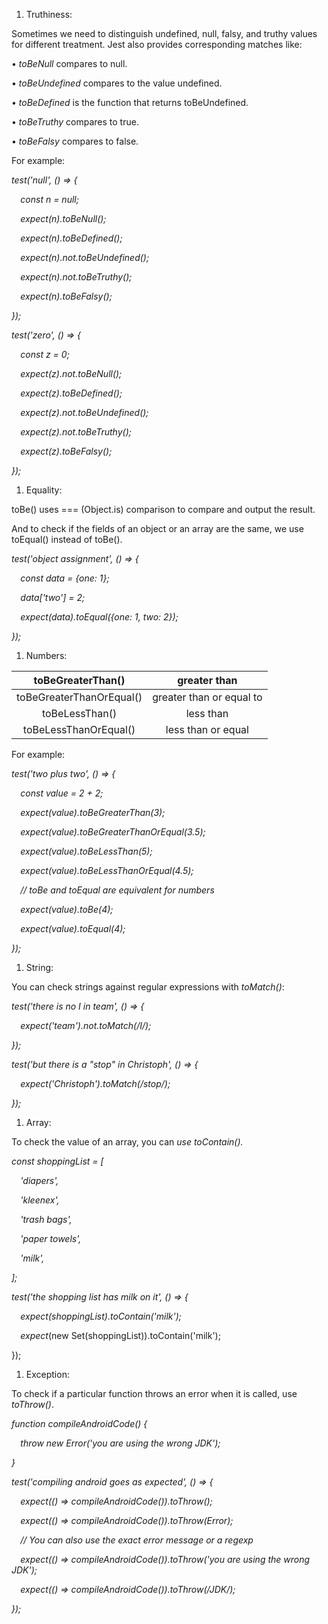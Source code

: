 ﻿1. Truthiness:

Sometimes we need to distinguish undefined, null, falsy, and truthy values for different treatment. Jest also provides corresponding matches like:

• *toBeNull* compares to null.

• *toBeUndefined* compares to the value undefined.

• *toBeDefined* is the function that returns toBeUndefined.

• *toBeTruthy* compares to true.

• *toBeFalsy* compares to false.

For example:

*test('null', () => {*

`  `*const n = null;*

`  `*expect(n).toBeNull();*

`  `*expect(n).toBeDefined();*

`  `*expect(n).not.toBeUndefined();*

`  `*expect(n).not.toBeTruthy();*

`  `*expect(n).toBeFalsy();*

*});*

*test('zero', () => {*

`  `*const z = 0;*

`  `*expect(z).not.toBeNull();*

`  `*expect(z).toBeDefined();*

`  `*expect(z).not.toBeUndefined();*

`  `*expect(z).not.toBeTruthy();*

`  `*expect(z).toBeFalsy();*

*});*

1. Equality:

toBe() uses === (Object.is) comparison to compare and output the result.

And to check if the fields of an object or an array are the same, we use toEqual() instead of toBe().

*test('object assignment', () => {*

`  `*const data = {one: 1};*

`  `*data['two'] = 2;*

`  `*expect(data).toEqual({one: 1, two: 2});*

*});*

1. Numbers:

|toBeGreaterThan()|greater than|
| :-: | :-: |
|toBeGreaterThanOrEqual()|greater than or equal to|
|toBeLessThan()|less than|
|toBeLessThanOrEqual()|less than or equal|
For example:

*test('two plus two', () => {*

`  `*const value = 2 + 2;*

`  `*expect(value).toBeGreaterThan(3);*

`  `*expect(value).toBeGreaterThanOrEqual(3.5);*

`  `*expect(value).toBeLessThan(5);*

`  `*expect(value).toBeLessThanOrEqual(4.5);*

`  `*// toBe and toEqual are equivalent for numbers*

`  `*expect(value).toBe(4);*

`  `*expect(value).toEqual(4);*

*});*

1. String:

You can check strings against regular expressions with *toMatch()*:

*test('there is no I in team', () => {*

`  `*expect('team').not.toMatch(/I/);*

*});*

*test('but there is a "stop" in Christoph', () => {*

`  `*expect('Christoph').toMatch(/stop/);*

*});*

1. Array:

To check the value of an array, you can *use toContain().*

*const shoppingList = [*

`  `*'diapers',*

`  `*'kleenex',*

`  `*'trash bags',*

`  `*'paper towels',*

`  `*'milk',*

*];*

*test('the shopping list has milk on it', () => {*

`  `*expect(shoppingList).toContain('milk');*

`  `*expect*(new Set(shoppingList)).toContain('milk');

});

1. Exception:

To check if a particular function throws an error when it is called, use *toThrow()*.

*function compileAndroidCode() {*

`  `*throw new Error('you are using the wrong JDK');*

*}*

*test('compiling android goes as expected', () => {*

`  `*expect(() => compileAndroidCode()).toThrow();*

`  `*expect(() => compileAndroidCode()).toThrow(Error);*

`  `*// You can also use the exact error message or a regexp*

`  `*expect(() => compileAndroidCode()).toThrow('you are using the wrong JDK');*

`  `*expect(() => compileAndroidCode()).toThrow(/JDK/);*

*});*
